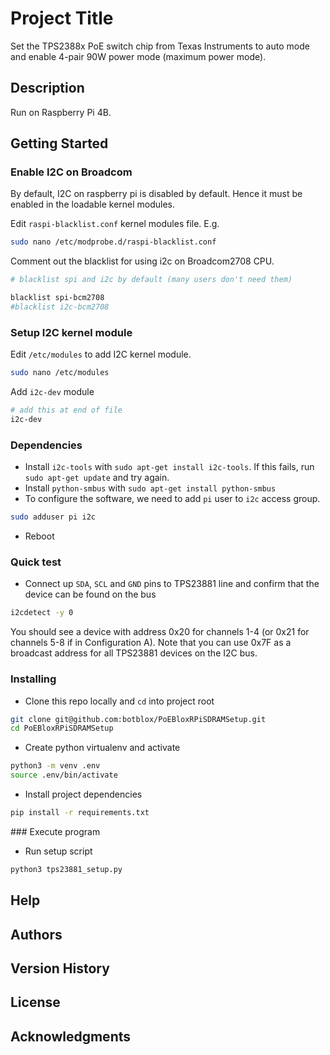 # Project Title

Set the TPS2388x PoE switch chip from Texas Instruments to auto mode and enable 4-pair 90W power mode (maximum power mode).

## Description

Run on Raspberry Pi 4B.

## Getting Started

### Enable I2C on Broadcom

By default, I2C on raspberry pi is disabled by default. Hence it must be enabled in the loadable kernel modules.

Edit `raspi-blacklist.conf` kernel modules file. E.g.

```bash
sudo nano /etc/modprobe.d/raspi-blacklist.conf
```

Comment out the blacklist for using i2c on Broadcom2708 CPU.

```bash
# blacklist spi and i2c by default (many users don't need them)

blacklist spi-bcm2708
#blacklist i2c-bcm2708
```

### Setup I2C kernel module

Edit `/etc/modules` to add I2C kernel module.

```bash
sudo nano /etc/modules
```

Add `i2c-dev` module

```bash
# add this at end of file
i2c-dev
```

### Dependencies

- Install `i2c-tools` with `sudo apt-get install i2c-tools`. If this fails, run `sudo apt-get update` and try again.
- Install `python-smbus` with `sudo apt-get install python-smbus`
- To configure the software, we need to add `pi` user to `i2c` access group.

```bash
sudo adduser pi i2c
```

- Reboot

### Quick test

- Connect up `SDA`, `SCL` and `GND` pins to TPS23881 line and confirm that the device can be found on the bus

```bash
i2cdetect -y 0
```

You should see a device with address 0x20 for channels 1-4 (or 0x21 for channels 5-8 if in Configuration A). Note that you can use 0x7F as a broadcast address for all TPS23881 devices on the I2C bus.

### Installing

- Clone this repo locally and `cd` into project root

```bash
git clone git@github.com:botblox/PoEBloxRPiSDRAMSetup.git
cd PoEBloxRPiSDRAMSetup
```

- Create python virtualenv and activate

```bash
python3 -m venv .env
source .env/bin/activate
```

- Install project dependencies

```bash
pip install -r requirements.txt
```

### Execute program

- Run setup script

```bash
python3 tps23881_setup.py
```

## Help

## Authors

## Version History

## License

## Acknowledgments
